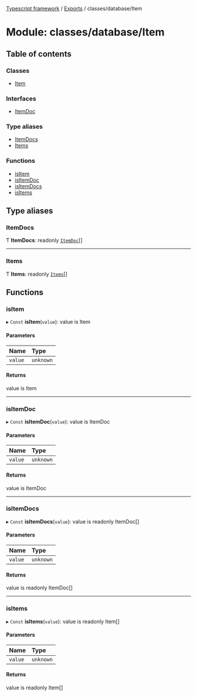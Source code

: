 [Typescript framework](../index.md) / [Exports](../modules.md) / classes/database/Item

# Module: classes/database/Item

## Table of contents

### Classes

- [Item](../classes/classes_database_Item.Item.md)

### Interfaces

- [ItemDoc](../interfaces/classes_database_Item.ItemDoc.md)

### Type aliases

- [ItemDocs](classes_database_Item.md#itemdocs)
- [Items](classes_database_Item.md#items)

### Functions

- [isItem](classes_database_Item.md#isitem)
- [isItemDoc](classes_database_Item.md#isitemdoc)
- [isItemDocs](classes_database_Item.md#isitemdocs)
- [isItems](classes_database_Item.md#isitems)

## Type aliases

### ItemDocs

Ƭ **ItemDocs**: readonly [`ItemDoc`](../interfaces/classes_database_Item.ItemDoc.md)[]

___

### Items

Ƭ **Items**: readonly [`Items`](classes_database_Item.md#items)[]

## Functions

### isItem

▸ `Const` **isItem**(`value`): value is Item

#### Parameters

| Name | Type |
| :------ | :------ |
| `value` | `unknown` |

#### Returns

value is Item

___

### isItemDoc

▸ `Const` **isItemDoc**(`value`): value is ItemDoc

#### Parameters

| Name | Type |
| :------ | :------ |
| `value` | `unknown` |

#### Returns

value is ItemDoc

___

### isItemDocs

▸ `Const` **isItemDocs**(`value`): value is readonly ItemDoc[]

#### Parameters

| Name | Type |
| :------ | :------ |
| `value` | `unknown` |

#### Returns

value is readonly ItemDoc[]

___

### isItems

▸ `Const` **isItems**(`value`): value is readonly Item[]

#### Parameters

| Name | Type |
| :------ | :------ |
| `value` | `unknown` |

#### Returns

value is readonly Item[]
